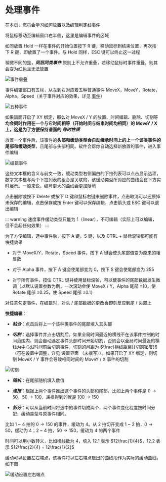 # 处理事件

在本页，您将会学习如何放置以及编辑判定线事件

将鼠标移动至编辑窗口右半侧，这里是编辑事件的区域

如同放置 Hold 一样在事件的开始位置按下 R 键，移动鼠标到结束位置，再次按 下 R 键，即放置了一个事件。与 Hold 同样，ESC 键可以终止这一过程

稍微不同的是，***同层同类事件*** 原则上不允许重叠，若移动鼠标时事件重叠，则其会变为红色且无法放置

![事件重叠](/assets/imgs/contents/事件重叠.avif)

事件编辑窗口有五栏，从左到右对应着五种普通事件 MoveX，MoveY，Rotate，Alpha，Speed（关于事件对应的效果，详见 [事件](../inside-chart/event.md)）

![五种事件](/assets/imgs/contents/五种事件.avif)

如果谱面开启了 XY 绑定，那么对 MoveX / Y 的放置、时间编辑、删除、切割等**均会同时作用在一个与它时间相等（开始时间与结束时间均相同）的 MoveY / X 上，这是为了方便保持谱面的 *等时性质***

放置一个事件后，该事件的**头部和缓动类型会自动继承时间上的上一个该类事件的尾部和缓动类型**，且尾部与头部相同。软件会帮你自动选择新放置的事件，进入事件编辑

![编辑事件](/assets/imgs/contents/编辑事件.avif)

这些文本框的含义与前文一致，缓动类型右侧偏白的下拉列表可以点击显示选项，数字文本框与两个下拉列表的组合是关联的，该缓动类型所对应的曲线会在下方实时展示。一般来说，编号更大的曲线会更加陡峭

点击删除或按下 Delete 或按下 D 键和鼠标右键来删除事件，点击取消可以还原掉未保存的编辑，点击保存或按 Enter 键可以保存编辑，点击箭头或 ESC 键可以退出编辑

::: warning
速度事件缓动类型只能为 1（linear），不可编辑（实际上可以编辑，但不会起任何效果）
:::

为了方便编辑，选中事件后，按下 A 键，S 键，以及 CTRL + 鼠标滚轮都可能有快捷效果

- 对于 MoveX/Y，Rotate，Speed 事件，按下 A 键会使头尾部值变为原来的相反数

- 对于 Alpha 事件，按下 A 键会使尾部变为 $0$，按下 S 键会使尾部变为 $255$

- 对于所有事件，按住 CTRL 键并使用鼠标滚轮，可以使事件的尾部数据发生微调（以默认设置参数为例，一次滚动会使 MoveX / Y，Alpha 尾部 $±10$，使 Rotate 尾部 $±0.25$，使 Speed 尾部 $±0.1$）

对任意勾定事件，在编辑时，对头 / 尾部数据的更改会即刻反应到尾 / 头部上

**快捷编辑**：

- ***粘合***：点击后将上一个该种类事件的尾部填入其头部

- ***切割***：选择事件并点击切割后，如果全局时间最近的横线不在该事件控制的时间范围内，则会自动选定事件头部时间开始切割，否则会以全局时间最近的横线为中心沿时间前后切割事件，切割的间距为 $\frac{横线距离}{切割密度}$（可在设置中调整，详见 设置界面 （未撰写））。如果开启了 XY 绑定，则切割 MoveX / Y 事件会导致相同时间的 MoveY / X 事件的切割

![切割](/assets/imgs/contents/切割.avif)

- ***随机***：在尾部随机填入数值

- ***递推***：根据上两个事件推出这个事件的头部和尾部，比如上两个事件是 $0 → 50$，$50 → 100$，递推得到的就是 $100 → 150$

- ***拆分***：可以从当前时间将选中的事件切成两个，两个事件变化程度按时间分配，缓动类型与原事件相同。

比如 $1$ ~ $4$ 拍的 $0 → 150$ 的事件，缓动为 4。从 $2$ 拍切开变成 $1$ ~ $2$ 拍，$0 → 50$，缓动为 4；$2$ ~ $4$ 拍，$50 → 150$，缓动为 4 的两个事件

时间可以用小数转义，比如横线数为 4，填入 12.1 表示 $12\frac{1}{4}$，12.2 表示 $12\frac{2}{4} = 12\frac{1}{2}$

缓动可以设置左右端点，该事件将以左右端点框出的曲线段作为实际的缓动曲线，如下图

![缓动设置左右端点](/assets/imgs/contents/缓动设置左右端点.avif)